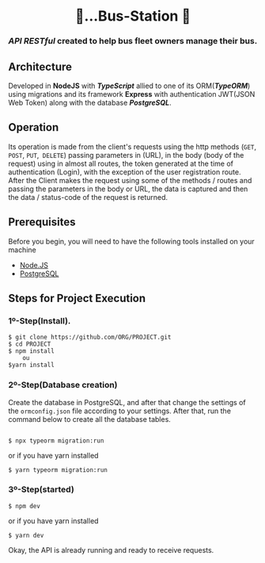 <h1 align='center'> 🚎...Bus-Station 🧳</h1>
 
### ***API RESTful*** created to help bus fleet owners manage their bus.


## Architecture

Developed in **NodeJS** with ***TypeScript*** allied to one of its ORM(***TypeORM***) using migrations and its framework **Express** with authentication JWT(JSON Web Token)
along with the database ***PostgreSQL***.


## Operation

Its operation is made from the client's requests using the http methods (`GET`,` POST`, `PUT`,` DELETE`) passing parameters in (URL), in the body (body of the request) using in almost all routes, the token generated at the time of authentication (Login), with the exception of the user registration route. After the Client makes the request using some of the methods / routes and passing the parameters in the body or URL, the data is captured and then the data / status-code of the request is returned.


## Prerequisites
Before you begin, you will need to have the following tools installed on your machine

- [Node.JS](https://nodejs.org/en/)
- [PostgreSQL](https://www.postgresql.org/)

## Steps for Project Execution

### 1º-Step(Install).
    
    $ git clone https://github.com/ORG/PROJECT.git
    $ cd PROJECT
    $ npm install
        ou
    $yarn install
    
    


### 2º-Step(Database creation)

Create the database in PostgreSQL, and after that change the settings of the `ormconfig.json` file according to your settings. After that, run the command below to create all the database tables.

```

$ npx typeorm migration:run

```
or if you have yarn installed
```
$ yarn typeorm migration:run
```



### 3º-Step(started)

```
$ npm dev
```

or if you have yarn installed

```
$ yarn dev
```
Okay, the API is already running and ready to receive requests.
